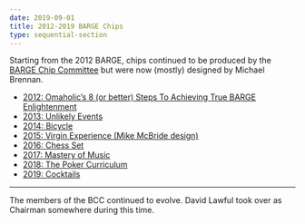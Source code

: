 ```yaml
---
date: 2019-09-01
title: 2012-2019 BARGE Chips
type: sequential-section
---
```

	
Starting from the 2012 BARGE, chips continued to be produced by the [BARGE Chip
Committee](../../bcc/) but were now (mostly) designed by Michael Brennan.

* [2012: Omaholic’s 8 (or better) Steps To Achieving True BARGE Enlightenment](../../gallery/2012/)
* [2013: Unlikely Events](../../gallery/2012/)
* [2014: Bicycle](../../gallery/2012/)
* [2015: Virgin Experience (Mike McBride design)](../../gallery/2015)
* [2016: Chess Set](../../gallery/2012/)
* [2017: Mastery of Music](../../gallery/2012/)
* [2018: The Poker Curriculum](../../gallery/2012/)
* [2019: Cocktails](../../gallery/2012/)

---

The members of the BCC continued to evolve.  David Lawful took over as Chairman
somewhere during this time.

